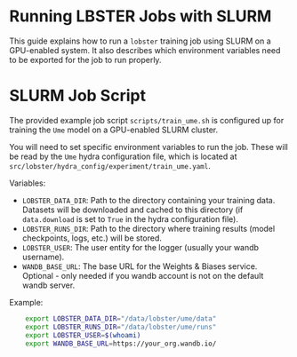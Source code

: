 # Running LBSTER Jobs with SLURM

This guide explains how to run a `lobster` training job using SLURM on a GPU-enabled system. It also describes which environment variables need to be exported for the job to run properly.

# SLURM Job Script
The provided example job script `scripts/train_ume.sh` is configured up for training the `Ume` model on a GPU-enabled SLURM cluster. 

You will need to set specific environment variables to run the job. These will be read by the `Ume` hydra configuration file, which is located at `src/lobster/hydra_config/experiment/train_ume.yaml`.

Variables:

* `LOBSTER_DATA_DIR`: Path to the directory containing your training data. Datasets will be downloaded and cached to this directory (if `data.download` is set to `True` in the hydra configuration file).
* `LOBSTER_RUNS_DIR`: Path to the directory where training results (model checkpoints, logs, etc.) will be stored.
* `LOBSTER_USER`: The user entity for the logger (usually your wandb username).
* `WANDB_BASE_URL`: The base URL for the Weights & Biases service. Optional - only needed if you wandb account is not on the default wandb server.

Example:
```bash
    export LOBSTER_DATA_DIR="/data/lobster/ume/data"
    export LOBSTER_RUNS_DIR="/data/lobster/ume/runs"
    export LOBSTER_USER=$(whoami)
    export WANDB_BASE_URL=https://your_org.wandb.io/
```



